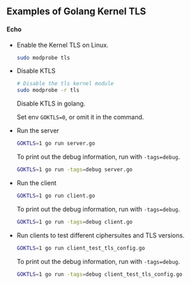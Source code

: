 ## Examples of Golang Kernel TLS

#### Echo
- Enable the Kernel TLS on Linux.
    ```bash
    sudo modprobe tls
    ```

- Disable KTLS
    ```bash
    # Disable the tls kernel module
    sudo modprobe -r tls
    ```
    Disable KTLS in golang.

    Set env `GOKTLS=0`, or omit it in the command.

- Run the server
    ```bash
    GOKTLS=1 go run server.go
    ```
    To print out the debug information, run with `-tags=debug`.
    ```bash
    GOKTLS=1 go run -tags=debug server.go
    ```

- Run the client
    ```bash
    GOKTLS=1 go run client.go
    ```
    To print out the debug information, run with `-tags=debug`.
    ```bash
    GOKTLS=1 go run -tags=debug client.go
    ```

- Run clients to test different ciphersuites and TLS versions.
    ```bash
    GOKTLS=1 go run client_test_tls_config.go
    ```
    To print out the debug information, run with `-tags=debug`.
    ```bash
    GOKTLS=1 go run -tags=debug client_test_tls_config.go
    ```
